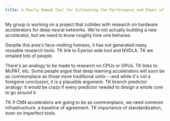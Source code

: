 ```yaml
---
title: A Poorly Named Tool for Estimating the Performance and Power of Deep Learning Accelerators
---
```

My group is working on a project that collides with research on hardware accelerators for deep neural networks. We're not actually building a new accelerator, but we need to know roughly how one behaves.

Despite this area's face-melting hotness, it has not generated many reusable research tools.
TK link to Eyeriss web tool and NVDLA.
TK we emailed lots of people.

There's an analogy to be made to research on CPUs or GPUs.
TK links to McPAT, etc.
Some people argue that deep learning accelerators will soon be as commonplace as those more traditional units---and while it's not a foregone conclusion, it is a plausible argument.
TK branch predictor analogy: it would be crazy if every predictor needed to design a whole core to go around it.

TK if CNN accelerators are going to be as commonplace, we need common infrastructrure. a baseline of agreement.
TK importance of standardization, even on imperfect tools.
